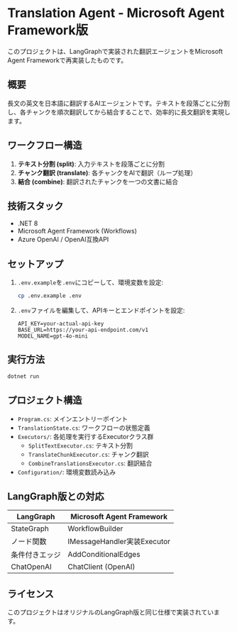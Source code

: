 # Translation Agent - Microsoft Agent Framework版

このプロジェクトは、LangGraphで実装された翻訳エージェントをMicrosoft Agent Frameworkで再実装したものです。

## 概要

長文の英文を日本語に翻訳するAIエージェントです。テキストを段落ごとに分割し、各チャンクを順次翻訳してから結合することで、効率的に長文翻訳を実現します。

## ワークフロー構造

1. **テキスト分割 (split)**: 入力テキストを段落ごとに分割
2. **チャンク翻訳 (translate)**: 各チャンクをAIで翻訳（ループ処理）
3. **結合 (combine)**: 翻訳されたチャンクを一つの文書に結合

## 技術スタック

- .NET 8
- Microsoft Agent Framework (Workflows)
- Azure OpenAI / OpenAI互換API

## セットアップ

1. `.env.example`を`.env`にコピーして、環境変数を設定:
   ```bash
   cp .env.example .env
   ```

2. `.env`ファイルを編集して、APIキーとエンドポイントを設定:
   ```
   API_KEY=your-actual-api-key
   BASE_URL=https://your-api-endpoint.com/v1
   MODEL_NAME=gpt-4o-mini
   ```

## 実行方法

```bash
dotnet run
```

## プロジェクト構造

- `Program.cs`: メインエントリーポイント
- `TranslationState.cs`: ワークフローの状態定義
- `Executors/`: 各処理を実行するExecutorクラス群
  - `SplitTextExecutor.cs`: テキスト分割
  - `TranslateChunkExecutor.cs`: チャンク翻訳
  - `CombineTranslationsExecutor.cs`: 翻訳結合
- `Configuration/`: 環境変数読み込み

## LangGraph版との対応

| LangGraph | Microsoft Agent Framework |
|-----------|---------------------------|
| StateGraph | WorkflowBuilder |
| ノード関数 | IMessageHandler実装Executor |
| 条件付きエッジ | AddConditionalEdges |
| ChatOpenAI | ChatClient (OpenAI) |

## ライセンス

このプロジェクトはオリジナルのLangGraph版と同じ仕様で実装されています。
